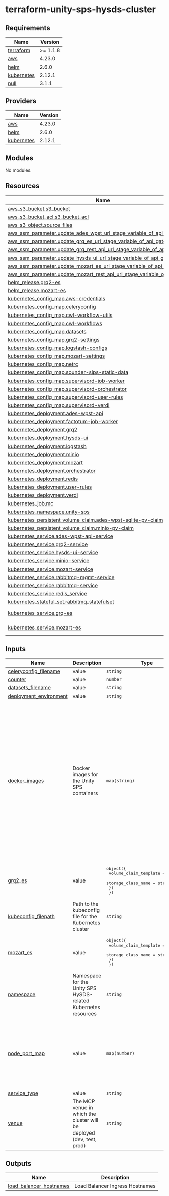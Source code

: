# terraform-unity-sps-hysds-cluster

<!-- BEGINNING OF PRE-COMMIT-TERRAFORM DOCS HOOK -->
## Requirements

| Name | Version |
|------|---------|
| <a name="requirement_terraform"></a> [terraform](#requirement\_terraform) | >= 1.1.8 |
| <a name="requirement_aws"></a> [aws](#requirement\_aws) | 4.23.0 |
| <a name="requirement_helm"></a> [helm](#requirement\_helm) | 2.6.0 |
| <a name="requirement_kubernetes"></a> [kubernetes](#requirement\_kubernetes) | 2.12.1 |
| <a name="requirement_null"></a> [null](#requirement\_null) | 3.1.1 |

## Providers

| Name | Version |
|------|---------|
| <a name="provider_aws"></a> [aws](#provider\_aws) | 4.23.0 |
| <a name="provider_helm"></a> [helm](#provider\_helm) | 2.6.0 |
| <a name="provider_kubernetes"></a> [kubernetes](#provider\_kubernetes) | 2.12.1 |

## Modules

No modules.

## Resources

| Name | Type |
|------|------|
| [aws_s3_bucket.s3_bucket](https://registry.terraform.io/providers/hashicorp/aws/4.23.0/docs/resources/s3_bucket) | resource |
| [aws_s3_bucket_acl.s3_bucket_acl](https://registry.terraform.io/providers/hashicorp/aws/4.23.0/docs/resources/s3_bucket_acl) | resource |
| [aws_s3_object.source_files](https://registry.terraform.io/providers/hashicorp/aws/4.23.0/docs/resources/s3_object) | resource |
| [aws_ssm_parameter.update_ades_wpst_url_stage_variable_of_api_gateway](https://registry.terraform.io/providers/hashicorp/aws/4.23.0/docs/resources/ssm_parameter) | resource |
| [aws_ssm_parameter.update_grq_es_url_stage_variable_of_api_gateway](https://registry.terraform.io/providers/hashicorp/aws/4.23.0/docs/resources/ssm_parameter) | resource |
| [aws_ssm_parameter.update_grq_rest_api_url_stage_variable_of_api_gateway](https://registry.terraform.io/providers/hashicorp/aws/4.23.0/docs/resources/ssm_parameter) | resource |
| [aws_ssm_parameter.update_hysds_ui_url_stage_variable_of_api_gateway](https://registry.terraform.io/providers/hashicorp/aws/4.23.0/docs/resources/ssm_parameter) | resource |
| [aws_ssm_parameter.update_mozart_es_url_stage_variable_of_api_gateway](https://registry.terraform.io/providers/hashicorp/aws/4.23.0/docs/resources/ssm_parameter) | resource |
| [aws_ssm_parameter.update_mozart_rest_api_url_stage_variable_of_api_gateway](https://registry.terraform.io/providers/hashicorp/aws/4.23.0/docs/resources/ssm_parameter) | resource |
| [helm_release.grq2-es](https://registry.terraform.io/providers/hashicorp/helm/2.6.0/docs/resources/release) | resource |
| [helm_release.mozart-es](https://registry.terraform.io/providers/hashicorp/helm/2.6.0/docs/resources/release) | resource |
| [kubernetes_config_map.aws-credentials](https://registry.terraform.io/providers/hashicorp/kubernetes/2.12.1/docs/resources/config_map) | resource |
| [kubernetes_config_map.celeryconfig](https://registry.terraform.io/providers/hashicorp/kubernetes/2.12.1/docs/resources/config_map) | resource |
| [kubernetes_config_map.cwl-workflow-utils](https://registry.terraform.io/providers/hashicorp/kubernetes/2.12.1/docs/resources/config_map) | resource |
| [kubernetes_config_map.cwl-workflows](https://registry.terraform.io/providers/hashicorp/kubernetes/2.12.1/docs/resources/config_map) | resource |
| [kubernetes_config_map.datasets](https://registry.terraform.io/providers/hashicorp/kubernetes/2.12.1/docs/resources/config_map) | resource |
| [kubernetes_config_map.grq2-settings](https://registry.terraform.io/providers/hashicorp/kubernetes/2.12.1/docs/resources/config_map) | resource |
| [kubernetes_config_map.logstash-configs](https://registry.terraform.io/providers/hashicorp/kubernetes/2.12.1/docs/resources/config_map) | resource |
| [kubernetes_config_map.mozart-settings](https://registry.terraform.io/providers/hashicorp/kubernetes/2.12.1/docs/resources/config_map) | resource |
| [kubernetes_config_map.netrc](https://registry.terraform.io/providers/hashicorp/kubernetes/2.12.1/docs/resources/config_map) | resource |
| [kubernetes_config_map.sounder-sips-static-data](https://registry.terraform.io/providers/hashicorp/kubernetes/2.12.1/docs/resources/config_map) | resource |
| [kubernetes_config_map.supervisord-job-worker](https://registry.terraform.io/providers/hashicorp/kubernetes/2.12.1/docs/resources/config_map) | resource |
| [kubernetes_config_map.supervisord-orchestrator](https://registry.terraform.io/providers/hashicorp/kubernetes/2.12.1/docs/resources/config_map) | resource |
| [kubernetes_config_map.supervisord-user-rules](https://registry.terraform.io/providers/hashicorp/kubernetes/2.12.1/docs/resources/config_map) | resource |
| [kubernetes_config_map.supervisord-verdi](https://registry.terraform.io/providers/hashicorp/kubernetes/2.12.1/docs/resources/config_map) | resource |
| [kubernetes_deployment.ades-wpst-api](https://registry.terraform.io/providers/hashicorp/kubernetes/2.12.1/docs/resources/deployment) | resource |
| [kubernetes_deployment.factotum-job-worker](https://registry.terraform.io/providers/hashicorp/kubernetes/2.12.1/docs/resources/deployment) | resource |
| [kubernetes_deployment.grq2](https://registry.terraform.io/providers/hashicorp/kubernetes/2.12.1/docs/resources/deployment) | resource |
| [kubernetes_deployment.hysds-ui](https://registry.terraform.io/providers/hashicorp/kubernetes/2.12.1/docs/resources/deployment) | resource |
| [kubernetes_deployment.logstash](https://registry.terraform.io/providers/hashicorp/kubernetes/2.12.1/docs/resources/deployment) | resource |
| [kubernetes_deployment.minio](https://registry.terraform.io/providers/hashicorp/kubernetes/2.12.1/docs/resources/deployment) | resource |
| [kubernetes_deployment.mozart](https://registry.terraform.io/providers/hashicorp/kubernetes/2.12.1/docs/resources/deployment) | resource |
| [kubernetes_deployment.orchestrator](https://registry.terraform.io/providers/hashicorp/kubernetes/2.12.1/docs/resources/deployment) | resource |
| [kubernetes_deployment.redis](https://registry.terraform.io/providers/hashicorp/kubernetes/2.12.1/docs/resources/deployment) | resource |
| [kubernetes_deployment.user-rules](https://registry.terraform.io/providers/hashicorp/kubernetes/2.12.1/docs/resources/deployment) | resource |
| [kubernetes_deployment.verdi](https://registry.terraform.io/providers/hashicorp/kubernetes/2.12.1/docs/resources/deployment) | resource |
| [kubernetes_job.mc](https://registry.terraform.io/providers/hashicorp/kubernetes/2.12.1/docs/resources/job) | resource |
| [kubernetes_namespace.unity-sps](https://registry.terraform.io/providers/hashicorp/kubernetes/2.12.1/docs/resources/namespace) | resource |
| [kubernetes_persistent_volume_claim.ades-wpst-sqlite-pv-claim](https://registry.terraform.io/providers/hashicorp/kubernetes/2.12.1/docs/resources/persistent_volume_claim) | resource |
| [kubernetes_persistent_volume_claim.minio-pv-claim](https://registry.terraform.io/providers/hashicorp/kubernetes/2.12.1/docs/resources/persistent_volume_claim) | resource |
| [kubernetes_service.ades-wpst-api-service](https://registry.terraform.io/providers/hashicorp/kubernetes/2.12.1/docs/resources/service) | resource |
| [kubernetes_service.grq2-service](https://registry.terraform.io/providers/hashicorp/kubernetes/2.12.1/docs/resources/service) | resource |
| [kubernetes_service.hysds-ui-service](https://registry.terraform.io/providers/hashicorp/kubernetes/2.12.1/docs/resources/service) | resource |
| [kubernetes_service.minio-service](https://registry.terraform.io/providers/hashicorp/kubernetes/2.12.1/docs/resources/service) | resource |
| [kubernetes_service.mozart-service](https://registry.terraform.io/providers/hashicorp/kubernetes/2.12.1/docs/resources/service) | resource |
| [kubernetes_service.rabbitmq-mgmt-service](https://registry.terraform.io/providers/hashicorp/kubernetes/2.12.1/docs/resources/service) | resource |
| [kubernetes_service.rabbitmq-service](https://registry.terraform.io/providers/hashicorp/kubernetes/2.12.1/docs/resources/service) | resource |
| [kubernetes_service.redis_service](https://registry.terraform.io/providers/hashicorp/kubernetes/2.12.1/docs/resources/service) | resource |
| [kubernetes_stateful_set.rabbitmq_statefulset](https://registry.terraform.io/providers/hashicorp/kubernetes/2.12.1/docs/resources/stateful_set) | resource |
| [kubernetes_service.grq-es](https://registry.terraform.io/providers/hashicorp/kubernetes/2.12.1/docs/data-sources/service) | data source |
| [kubernetes_service.mozart-es](https://registry.terraform.io/providers/hashicorp/kubernetes/2.12.1/docs/data-sources/service) | data source |

## Inputs

| Name | Description | Type | Default | Required |
|------|-------------|------|---------|:--------:|
| <a name="input_celeryconfig_filename"></a> [celeryconfig\_filename](#input\_celeryconfig\_filename) | value | `string` | `"celeryconfig_remote.py"` | no |
| <a name="input_counter"></a> [counter](#input\_counter) | value | `number` | n/a | yes |
| <a name="input_datasets_filename"></a> [datasets\_filename](#input\_datasets\_filename) | value | `string` | `"datasets.remote.template.json"` | no |
| <a name="input_deployment_environment"></a> [deployment\_environment](#input\_deployment\_environment) | value | `string` | `"mcp"` | no |
| <a name="input_docker_images"></a> [docker\_images](#input\_docker\_images) | Docker images for the Unity SPS containers | `map(string)` | <pre>{<br>  "ades_wpst_api": "ghcr.io/unity-sds/unity-sps-prototype/ades-wpst-api:unity-v0.0.1",<br>  "busybox": "k8s.gcr.io/busybox",<br>  "hysds_core": "ghcr.io/unity-sds/unity-sps-prototype/hysds-core:unity-v0.0.1",<br>  "hysds_factotum": "ghcr.io/unity-sds/unity-sps-prototype/hysds-factotum:unity-v0.0.1",<br>  "hysds_grq2": "ghcr.io/unity-sds/unity-sps-prototype/hysds-grq2:unity-v0.0.1",<br>  "hysds_mozart": "ghcr.io/unity-sds/unity-sps-prototype/hysds-mozart:unity-v0.0.1",<br>  "hysds_ui": "ghcr.io/unity-sds/unity-sps-prototype/hysds-ui-remote:unity-v0.0.1",<br>  "hysds_verdi": "ghcr.io/unity-sds/unity-sps-prototype/hysds-verdi:unity-v0.0.1",<br>  "logstash": "docker.elastic.co/logstash/logstash:7.10.2",<br>  "mc": "minio/mc:RELEASE.2022-03-13T22-34-00Z",<br>  "minio": "minio/minio:RELEASE.2022-03-17T06-34-49Z",<br>  "rabbitmq": "rabbitmq:3-management",<br>  "redis": "redis:latest"<br>}</pre> | no |
| <a name="input_grq2_es"></a> [grq2\_es](#input\_grq2\_es) | value | <pre>object({<br>    volume_claim_template = object({<br>      storage_class_name = string<br>    })<br>  })</pre> | <pre>{<br>  "volume_claim_template": {<br>    "storage_class_name": "gp2-sps"<br>  }<br>}</pre> | no |
| <a name="input_kubeconfig_filepath"></a> [kubeconfig\_filepath](#input\_kubeconfig\_filepath) | Path to the kubeconfig file for the Kubernetes cluster | `string` | n/a | yes |
| <a name="input_mozart_es"></a> [mozart\_es](#input\_mozart\_es) | value | <pre>object({<br>    volume_claim_template = object({<br>      storage_class_name = string<br>    })<br>  })</pre> | <pre>{<br>  "volume_claim_template": {<br>    "storage_class_name": "gp2-sps"<br>  }<br>}</pre> | no |
| <a name="input_namespace"></a> [namespace](#input\_namespace) | Namespace for the Unity SPS HySDS-related Kubernetes resources | `string` | `"unity-sps"` | no |
| <a name="input_node_port_map"></a> [node\_port\_map](#input\_node\_port\_map) | value | `map(number)` | <pre>{<br>  "ades_wpst_api_service": 30011,<br>  "grq2_es": 30012,<br>  "grq2_service": 30002,<br>  "hysds_ui_service": 30009,<br>  "minio_service_api": 30007,<br>  "minio_service_interface": 30008,<br>  "mozart_es": 30013,<br>  "mozart_service": 30001<br>}</pre> | no |
| <a name="input_service_type"></a> [service\_type](#input\_service\_type) | value | `string` | `"LoadBalancer"` | no |
| <a name="input_venue"></a> [venue](#input\_venue) | The MCP venue in which the cluster will be deployed (dev, test, prod) | `string` | n/a | yes |

## Outputs

| Name | Description |
|------|-------------|
| <a name="output_load_balancer_hostnames"></a> [load\_balancer\_hostnames](#output\_load\_balancer\_hostnames) | Load Balancer Ingress Hostnames |
<!-- END OF PRE-COMMIT-TERRAFORM DOCS HOOK -->
